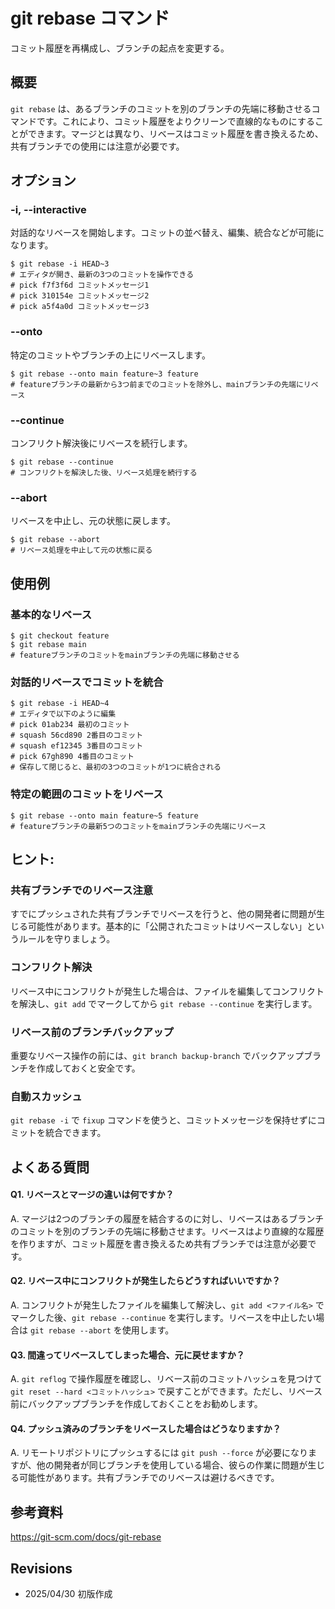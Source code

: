 # git rebase コマンド

コミット履歴を再構成し、ブランチの起点を変更する。

## 概要

`git rebase` は、あるブランチのコミットを別のブランチの先端に移動させるコマンドです。これにより、コミット履歴をよりクリーンで直線的なものにすることができます。マージとは異なり、リベースはコミット履歴を書き換えるため、共有ブランチでの使用には注意が必要です。

## オプション

### **-i, --interactive**

対話的なリベースを開始します。コミットの並べ替え、編集、統合などが可能になります。

```console
$ git rebase -i HEAD~3
# エディタが開き、最新の3つのコミットを操作できる
# pick f7f3f6d コミットメッセージ1
# pick 310154e コミットメッセージ2
# pick a5f4a0d コミットメッセージ3
```

### **--onto <newbase>**

特定のコミットやブランチの上にリベースします。

```console
$ git rebase --onto main feature~3 feature
# featureブランチの最新から3つ前までのコミットを除外し、mainブランチの先端にリベース
```

### **--continue**

コンフリクト解決後にリベースを続行します。

```console
$ git rebase --continue
# コンフリクトを解決した後、リベース処理を続行する
```

### **--abort**

リベースを中止し、元の状態に戻します。

```console
$ git rebase --abort
# リベース処理を中止して元の状態に戻る
```

## 使用例

### 基本的なリベース

```console
$ git checkout feature
$ git rebase main
# featureブランチのコミットをmainブランチの先端に移動させる
```

### 対話的リベースでコミットを統合

```console
$ git rebase -i HEAD~4
# エディタで以下のように編集
# pick 01ab234 最初のコミット
# squash 56cd890 2番目のコミット
# squash ef12345 3番目のコミット
# pick 67gh890 4番目のコミット
# 保存して閉じると、最初の3つのコミットが1つに統合される
```

### 特定の範囲のコミットをリベース

```console
$ git rebase --onto main feature~5 feature
# featureブランチの最新5つのコミットをmainブランチの先端にリベース
```

## ヒント:

### 共有ブランチでのリベース注意

すでにプッシュされた共有ブランチでリベースを行うと、他の開発者に問題が生じる可能性があります。基本的に「公開されたコミットはリベースしない」というルールを守りましょう。

### コンフリクト解決

リベース中にコンフリクトが発生した場合は、ファイルを編集してコンフリクトを解決し、`git add` でマークしてから `git rebase --continue` を実行します。

### リベース前のブランチバックアップ

重要なリベース操作の前には、`git branch backup-branch` でバックアップブランチを作成しておくと安全です。

### 自動スカッシュ

`git rebase -i` で `fixup` コマンドを使うと、コミットメッセージを保持せずにコミットを統合できます。

## よくある質問

#### Q1. リベースとマージの違いは何ですか？
A. マージは2つのブランチの履歴を結合するのに対し、リベースはあるブランチのコミットを別のブランチの先端に移動させます。リベースはより直線的な履歴を作りますが、コミット履歴を書き換えるため共有ブランチでは注意が必要です。

#### Q2. リベース中にコンフリクトが発生したらどうすればいいですか？
A. コンフリクトが発生したファイルを編集して解決し、`git add <ファイル名>` でマークした後、`git rebase --continue` を実行します。リベースを中止したい場合は `git rebase --abort` を使用します。

#### Q3. 間違ってリベースしてしまった場合、元に戻せますか？
A. `git reflog` で操作履歴を確認し、リベース前のコミットハッシュを見つけて `git reset --hard <コミットハッシュ>` で戻すことができます。ただし、リベース前にバックアップブランチを作成しておくことをお勧めします。

#### Q4. プッシュ済みのブランチをリベースした場合はどうなりますか？
A. リモートリポジトリにプッシュするには `git push --force` が必要になりますが、他の開発者が同じブランチを使用している場合、彼らの作業に問題が生じる可能性があります。共有ブランチでのリベースは避けるべきです。

## 参考資料

https://git-scm.com/docs/git-rebase

## Revisions

- 2025/04/30 初版作成